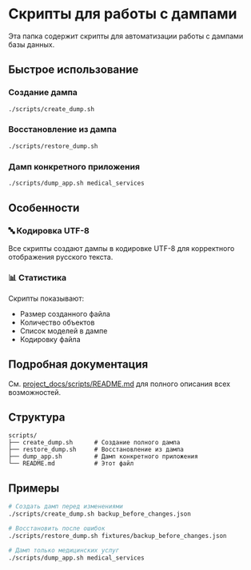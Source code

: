 # Скрипты для работы с дампами

Эта папка содержит скрипты для автоматизации работы с дампами базы данных.

## Быстрое использование

### Создание дампа

```bash
./scripts/create_dump.sh
```

### Восстановление из дампа

```bash
./scripts/restore_dump.sh
```

### Дамп конкретного приложения

```bash
./scripts/dump_app.sh medical_services
```

## Особенности

### 🔤 Кодировка UTF-8

Все скрипты создают дампы в кодировке UTF-8 для корректного отображения русского текста.

### 📊 Статистика

Скрипты показывают:

- Размер созданного файла
- Количество объектов
- Список моделей в дампе
- Кодировку файла

## Подробная документация

См. [project_docs/scripts/README.md](../project_docs/scripts/README.md) для полного описания всех возможностей.

## Структура

```
scripts/
├── create_dump.sh      # Создание полного дампа
├── restore_dump.sh     # Восстановление из дампа
├── dump_app.sh         # Дамп конкретного приложения
└── README.md           # Этот файл
```

## Примеры

```bash
# Создать дамп перед изменениями
./scripts/create_dump.sh backup_before_changes.json

# Восстановить после ошибок
./scripts/restore_dump.sh fixtures/backup_before_changes.json

# Дамп только медицинских услуг
./scripts/dump_app.sh medical_services
```
